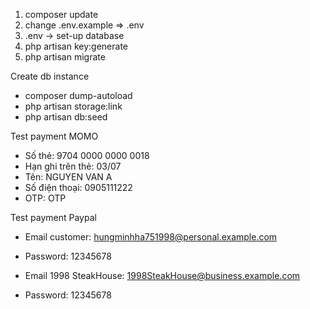 1. composer update
2. change .env.example => .env
3. .env -> set-up database
4. php artisan key:generate 
5. php artisan migrate


Create db instance
- composer dump-autoload
- php artisan storage:link
- php artisan db:seed

Test payment MOMO
- Số thẻ: 9704 0000 0000 0018	
- Hạn ghi trên thẻ: 03/07
- Tên: NGUYEN VAN A
- Số điện thoại: 0905111222
- OTP: OTP

Test payment Paypal
- Email customer: hungminhha751998@personal.example.com
- Password: 12345678

- Email 1998 SteakHouse: 1998SteakHouse@business.example.com
- Password: 12345678
